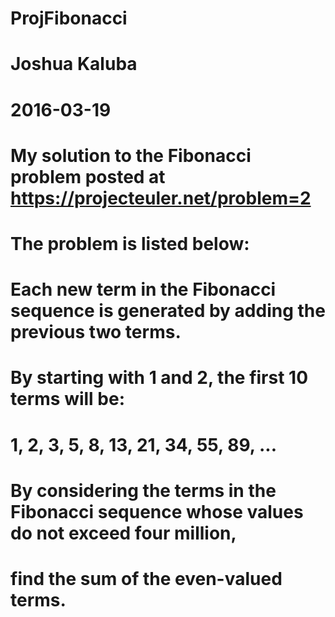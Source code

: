 # ProjFibonacci
# Joshua Kaluba
# 2016-03-19
# My solution to the Fibonacci problem posted at https://projecteuler.net/problem=2
# The problem is listed below:
# Each new term in the Fibonacci sequence is generated by adding the previous two terms. 
# By starting with 1 and 2, the first 10 terms will be:
# 1, 2, 3, 5, 8, 13, 21, 34, 55, 89, ...
# By considering the terms in the Fibonacci sequence whose values do not exceed four million, 
# find the sum of the even-valued terms.